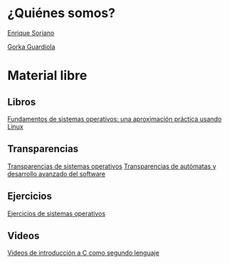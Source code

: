 # ¿Quiénes somos?

[Enrique Soriano](https://gsyc.urjc.es/~esoriano/)

[Gorka Guardiola](http://paurea.net/)

# Material libre

## Libros

[Fundamentos de sistemas operativos: una
aproximación práctica usando Linux](https://github.com/honecomp/honecomp.github.io/raw/main/books/librossoo.pdf)

## Transparencias

[Transparencias de sistemas operativos](https://github.com/honecomp/honecomp.github.io/raw/main/slides/sot.pdf)
[Transparencias de autómatas y desarrollo avanzado del software](https://github.com/honecomp/honecomp.github.io/raw/main/slides/comp.pdf)

## Ejercicios

[Ejercicios de sistemas operativos](https://github.com/honecomp/honecomp.github.io/raw/main/ex/ejercicios_ssoo.pdf)

## Videos

[Videos de introducción a C como segundo lenguaje](https://github.com/honecomp/honecomp.github.io/raw/main/videos/cursoc)

<!--
## Código de ejemplo
-->

